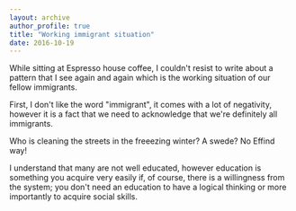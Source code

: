 ```yaml
---
layout: archive
author_profile: true
title: "Working immigrant situation"
date: 2016-10-19
---
```

<p>While sitting at Espresso house coffee, I couldn't resist to write about a pattern that I see again and again which is the working situation of our fellow immigrants.</p>

<p>First, I don't like the word "immigrant", it comes with a lot of negativity, however it is a fact that we need to acknowledge that we're definitely all immigrants.</p>

<p>Who is cleaning the streets in the freeezing winter? A swede? No Effind way!</p>

<p>I understand that many are not well educated, however education is something you acquire very easily if, of course, there is a willingness from the system; you don't need an education to have a logical thinking or more importantly to acquire social skills.</p>